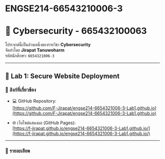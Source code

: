 # ENGSE214-66543210006-3

# 🔐 Cybersecurity - 665432100063

โปรเจกต์นี้เป็นส่วนหนึ่งของรายวิชา **Cybersecurity**  
จัดทำโดย **Jirapat Tanuwoharm**  
รหัสนักศึกษา: `6654321006-3`

---
## 🧪 Lab 1: Secure Website Deployment
### 🔗 ลิงก์ที่เกี่ยวข้อง
- 💻 GitHub Repository:  
  [https://github.com/F-Jirapat/engse214-6654321006-3-Lab1.github.io](https://github.com/F-Jirapat/engse214-6654321006-3-Lab1.github.io)

- 🌐 เว็บไซต์แสดงผล (GitHub Pages):  
  [https://f-jirapat.github.io/engse214-6654321006-3-Lab1.github.io/](https://f-jirapat.github.io/engse214-6654321006-3-Lab1.github.io/)

---

### 📌 รายละเอียด
